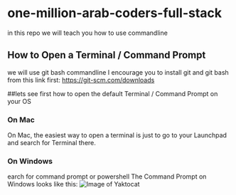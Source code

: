 # one-million-arab-coders-full-stack
in this repo we will teach you how to use commandline




## How to Open a Terminal / Command Prompt
we will use git bash commandline
I encourage you to install git and git bash from this link first:
https://git-scm.com/downloads


##lets see first how to open the default Terminal / Command Prompt on your OS
### On Mac
On Mac, the easiest way to open a terminal is just to go to your Launchpad and search for Terminal there.
### On Windows


earch for command prompt or powershell
The Command Prompt on Windows looks like this:
![Image of Yaktocat](https://octodex.github.com/images/yaktocat.png)








